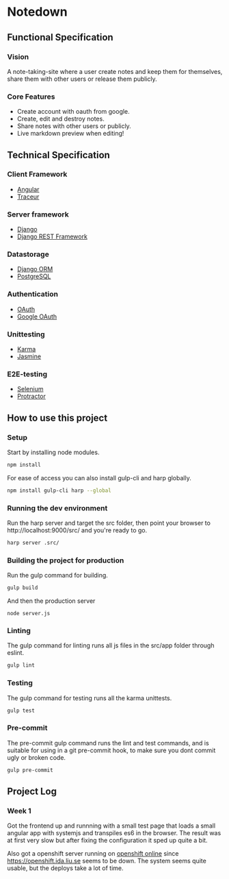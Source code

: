 # Notedown

## Functional Specification

### Vision
A note-taking-site where a user create notes and keep them for themselves,
share them with other users or release them publicly. 

### Core Features

- Create account with oauth from google.
- Create, edit and destroy notes.
- Share notes with other users or publicly.
- Live markdown preview when editing!

## Technical Specification

### Client Framework

- [Angular][angular]
- [Traceur][traceur]

### Server framework

- [Django][django]
- [Django REST Framework][django-rest-framework]

### Datastorage

- [Django ORM][django-orm]
- [PostgreSQL][postgresql]

### Authentication

- [OAuth][oauth]
- [Google OAuth][google-oauth]

### Unittesting

- [Karma][karma]
- [Jasmine][jasmine]

### E2E-testing
- [Selenium][selenium]
- [Protractor][protractor]

## How to use this project

### Setup

Start by installing node modules.

```sh
npm install
```

For ease of access you can also install gulp-cli and harp globally.

```sh
npm install gulp-cli harp --global
```

### Running the dev environment

Run the harp server and target the src folder, then point your browser to
http://localhost:9000/src/ and you're ready to go.

```sh
harp server .src/
```

### Building the project for production

Run the gulp command for building.

```sh
gulp build
```

And then the production server

```
node server.js
```

### Linting

The gulp command for linting runs all js files in the src/app folder through
eslint. 

```sh
gulp lint
```



### Testing

The gulp command for testing runs all the karma unittests.

```sh
gulp test
```

### Pre-commit

The pre-commit gulp command runs the lint and test commands, and is suitable
for using in a git pre-commit hook, to make sure you dont commit ugly or broken
code.

```sh
gulp pre-commit
```

## Project Log

### Week 1

Got the frontend up and runnning with a small test page that loads a small
angular app with systemjs and transpiles es6 in the browser. The result was at
first very slow but after fixing the configuration it sped up quite a bit.

Also got a openshift server running on [openshift online][openshift] since 
https://openshift.ida.liu.se seems to be down. The system seems quite usable, 
but the deploys take a lot of time.


[angular]: https://angular.io/
[traceur]: https://github.com/google/traceur-compiler
[django]: https://www.djangoproject.com/
[django-rest-framework]: http://www.django-rest-framework.org/
[django-orm]: https://docs.djangoproject.com/en/1.8/topics/db/
[postgresql]: http://www.postgresql.org/
[oauth]: http://oauth.net/2/
[google-oauth]: https://developers.google.com/accounts/docs/OAuth2/
[karma]: http://karma-runner.github.io/0.12/index.html
[jasmine]: http://jasmine.github.io/
[protractor]: http://angular.github.io/protractor/
[selenium]: http://docs.seleniumhq.org/
[openshift]: https://openshift.redhat.com
